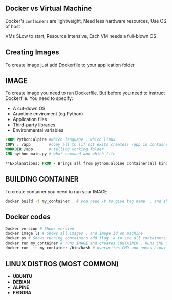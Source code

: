 ## Docker vs Virtual Machine
 Docker's `containers` are lightweight, Need less hardware resources, Use OS of host

 VMs SLow to start, Resource intensive, Each VM needs a full-blown OS

 ## Creating Images
 To create image just add Dockerfile to your application folder

 ## IMAGE
 To create image you need to run Dockerfile. But before you need to instruct Dockerfile. You need to specify:
 * A cut-down OS
 * Aruntime enviroment (eg Python)
 * Application files
 * Third-party libraries
 * Environmental variables

 ```Dockerfile
 FROM Python:alpine #which language : which linux
 COPY . /app        #copy all to (if not exits creates) /app in container
 WORKDIR /app       # telling working folder
 CMD python main.py # what command and which file

**Explanations: FROM - Brings all from python:alpine container(all kind of containers exist in Dockerhub and it copies from there) to my container so container has OS and Language
```


## BUILDING CONTAINER
To create container you need to run your IMAGE
```Bash
docker build -t my_container . # you need -t to give tag name  , and show location fo image. ' . ' if you are in folder. my_container is name of image
```

 ## Docker codes

```Bash
Docker version # Shows version
docker image ls # Shows all images , and image id on machine
docker ps # Shows running containers add flag -a to see all containers
docker run my_container # runs IMAGE and creates CONTAINER . Runs CMD command
docker run -it my_container /bin/bash # overwrites CMD and opens Linux bash for manually using terminal inside container
```

## LINUX DISTROS (MOST COMMON)
* **UBUNTU**
* **DEBIAN**
* **ALPINE**
* **FEDORA** 
